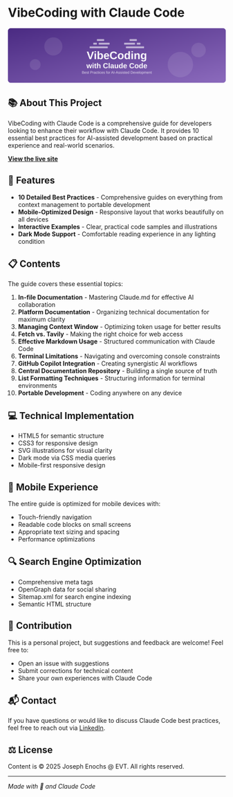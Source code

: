 # VibeCoding with Claude Code

![VibeCoding with Claude Code](https://raw.githubusercontent.com/jenochs/vibecoding/main/banner.svg)

## 📚 About This Project

VibeCoding with Claude Code is a comprehensive guide for developers looking to enhance their workflow with Claude Code. It provides 10 essential best practices for AI-assisted development based on practical experience and real-world scenarios.

**[View the live site](https://jenochs.github.io/vibecoding/)**

## 🌟 Features

- **10 Detailed Best Practices** - Comprehensive guides on everything from context management to portable development
- **Mobile-Optimized Design** - Responsive layout that works beautifully on all devices
- **Interactive Examples** - Clear, practical code samples and illustrations
- **Dark Mode Support** - Comfortable reading experience in any lighting condition

## 📋 Contents

The guide covers these essential topics:

1. **In-file Documentation** - Mastering Claude.md for effective AI collaboration
2. **Platform Documentation** - Organizing technical documentation for maximum clarity
3. **Managing Context Window** - Optimizing token usage for better results
4. **Fetch vs. Tavily** - Making the right choice for web access
5. **Effective Markdown Usage** - Structured communication with Claude Code
6. **Terminal Limitations** - Navigating and overcoming console constraints
7. **GitHub Copilot Integration** - Creating synergistic AI workflows
8. **Central Documentation Repository** - Building a single source of truth
9. **List Formatting Techniques** - Structuring information for terminal environments
10. **Portable Development** - Coding anywhere on any device

## 💻 Technical Implementation

- HTML5 for semantic structure
- CSS3 for responsive design
- SVG illustrations for visual clarity
- Dark mode via CSS media queries
- Mobile-first responsive design

## 📱 Mobile Experience

The entire guide is optimized for mobile devices with:
- Touch-friendly navigation
- Readable code blocks on small screens
- Appropriate text sizing and spacing
- Performance optimizations

## 🔍 Search Engine Optimization

- Comprehensive meta tags
- OpenGraph data for social sharing
- Sitemap.xml for search engine indexing
- Semantic HTML structure

## 👥 Contribution

This is a personal project, but suggestions and feedback are welcome! Feel free to:
- Open an issue with suggestions
- Submit corrections for technical content
- Share your own experiences with Claude Code

## 📬 Contact

If you have questions or would like to discuss Claude Code best practices, feel free to reach out via [LinkedIn](https://www.linkedin.com/in/josephenochs).

## ⚖️ License

Content is © 2025 Joseph Enochs @ EVT. All rights reserved.

---

*Made with 💜 and Claude Code*